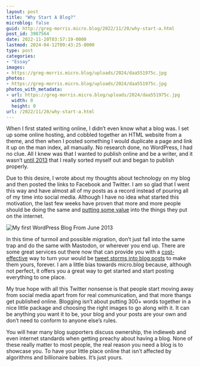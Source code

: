 ```yaml
---
layout: post
title: "Why Start A Blog?"
microblog: false
guid: http://greg-morris.micro.blog/2022/11/20/why-start-a.html
post_id: 3987564
date: 2022-11-20T03:57:19-0000
lastmod: 2024-04-12T09:43:25-0000
type: post
categories:
- "Essay"
images:
- https://greg-morris.micro.blog/uploads/2024/daa551975c.jpg
photos:
- https://greg-morris.micro.blog/uploads/2024/daa551975c.jpg
photos_with_metadata:
- url: https://greg-morris.micro.blog/uploads/2024/daa551975c.jpg
  width: 0
  height: 0
url: /2022/11/20/why-start-a.html
---
```

When I first stated writing online, I didn’t even know what a blog was. I set up some online hosting, and cobbled together an HTML website from a theme, and then when I posted something I would duplicate a page and link it up on the man index, all manually. No research done, no WordPress, I had no clue. All I knew was that I wanted to publish online and be a writer, and it wasn’t [until 2013](https://web.archive.org/web/20130610095709/http://gr36.com/) that I really sorted myself out and began to publish properly.

Due to this desire, I wrote about my thoughts about technology on my blog and then posted the links to Facebook and Twitter. I am so glad that I went this way and have almost all of my posts as a record instead of pouring all of my time into social media. Although I have no idea what started this motivation, the last few weeks have proven that more and more people should be doing the same and [putting some value](/2021/03/22/the-value-of.html) into the things they put on the internet.

![My first WordPress Blog From June 2013](https://greg-morris.micro.blog/uploads/2024/daa551975c.jpg)

In this time of turmoil and possible migration, don’t just fall into the same trap and do the same with Mastodon, or wherever you end up. There are some great services out there now that can provide you with a [cost-effective](https://help.micro.blog/t/pricing/19) way to turn your would be [tweet storms into blog posts](https://www.patrickrhone.net/4480-2/) to make them yours, forever. I am a little bias towards micro.blog because, although not perfect, it offers you a great way to get started and start posting everything to one place.

My true hope with all this Twitter nonsense is that people start moving away from social media apart from for real communication, and that more thangs get published online. Blogging isn’t about putting 300+ words together in a nice little package and choosing the right images to go along with it. It can be anything you want it to be, your blog and your posts are your own and don’t need to conform to anyone else’s rules.

You will hear many blog supporters discuss ownership, the indieweb and even internet standards when getting preachy about having a blog. None of these really matter to most people, the real reason you need a blog is to showcase you. To have your little place online that isn’t affected by algorithms and billionaire babies. It’s just yours. 
